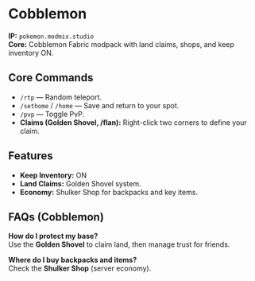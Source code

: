 # Cobblemon

**IP:** `pokemon.modmix.studio`  
**Core:** Cobblemon Fabric modpack with land claims, shops, and keep inventory ON.

## Core Commands
- `/rtp` — Random teleport.
- `/sethome` / `/home` — Save and return to your spot.
- `/pvp` — Toggle PvP.
- **Claims (Golden Shovel, /flan):** Right-click two corners to define your claim.

## Features
- **Keep Inventory:** ON
- **Land Claims:** Golden Shovel system.
- **Economy:** Shulker Shop for backpacks and key items.

## FAQs (Cobblemon)
**How do I protect my base?**  
Use the **Golden Shovel** to claim land, then manage trust for friends.

**Where do I buy backpacks and items?**  
Check the **Shulker Shop** (server economy).
